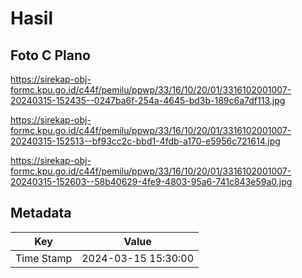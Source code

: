 # Hasil

## Foto C Plano

https://sirekap-obj-formc.kpu.go.id/c44f/pemilu/ppwp/33/16/10/20/01/3316102001007-20240315-152435--0247ba6f-254a-4645-bd3b-189c6a7df113.jpg

https://sirekap-obj-formc.kpu.go.id/c44f/pemilu/ppwp/33/16/10/20/01/3316102001007-20240315-152513--bf93cc2c-bbd1-4fdb-a170-e5956c721614.jpg

https://sirekap-obj-formc.kpu.go.id/c44f/pemilu/ppwp/33/16/10/20/01/3316102001007-20240315-152603--58b40629-4fe9-4803-95a6-741c843e59a0.jpg


## Metadata

| Key        | Value               |
| ---------- | ------------------- |
| Time Stamp | 2024-03-15 15:30:00 |



